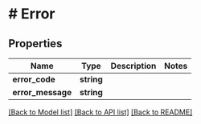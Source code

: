 # # Error

## Properties

Name | Type | Description | Notes
------------ | ------------- | ------------- | -------------
**error_code** | **string** |  |
**error_message** | **string** |  |

[[Back to Model list]](../../README.md#models) [[Back to API list]](../../README.md#endpoints) [[Back to README]](../../README.md)
